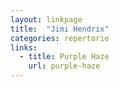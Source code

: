 ```yaml
---
layout: linkpage
title:  "Jimi Hendrix"
categories: repertorie
links:
  - title: Purple Haze
    url: purple-haze
---
```

